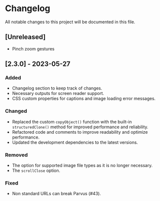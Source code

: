 # Changelog

All notable changes to this project will be documented in this file.

## [Unreleased]

- Pinch zoom gestures

## [2.3.0] - 2023-05-27

### Added

- Changelog section to keep track of changes.
- Necessary outputs for screen reader support.
- CSS custom properties for captions and image loading error messages.

### Changed

- Replaced the custom `copyObject()` function with the built-in `structuredClone()` method for improved performance and reliability.
- Refactored code and comments to improve readability and optimize performance.
- Updated the development dependencies to the latest versions.

### Removed

- The option for supported image file types as it is no longer necessary.
- The `scrollClose` option.

### Fixed

- Non standard URLs can break Parvus (#43).
